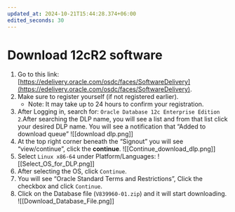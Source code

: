 ```yaml
---
updated_at: 2024-10-21T15:44:28.374+06:00
edited_seconds: 30
---
```

# Download 12cR2 software

1. Go to this link: [https://edelivery.oracle.com/osdc/faces/SoftwareDelivery](https://edelivery.oracle.com/osdc/faces/SoftwareDelivery).    
2. Make sure to register yourself (if not registered earlier).
	- Note: It may take up to 24 hours to confirm your registration.
3. After Logging in, search for: `Oracle Database 12c Enterprise Edition 2`.After searching the DLP name, you will see a list and from that list click your desired DLP name. You will see a notification that “Added to download queue”
	![[download dlp.png]]
4. At the top right corner beneath the “Signout” you will see “view/continue”, click the **continue**.
	![[Continue_download_dlp.png]]
5. Select `Linux x86-64` under Platform/Languages:
	![[Select_OS_for_DLP.png]]
6. After selecting the OS, click `Continue`. 
7. You will see “Oracle Standard Terms and Restrictions”, Click the checkbox and click `Continue`.
8. Click on the Database file (`V839960-01.zip`) and it will start downloading.
	![[Download_Database_File.png]]

